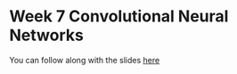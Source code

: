 # Week 7 Convolutional Neural Networks

You can follow along with the slides [here](https://tinyurl.com/fatrack-sl-5)

